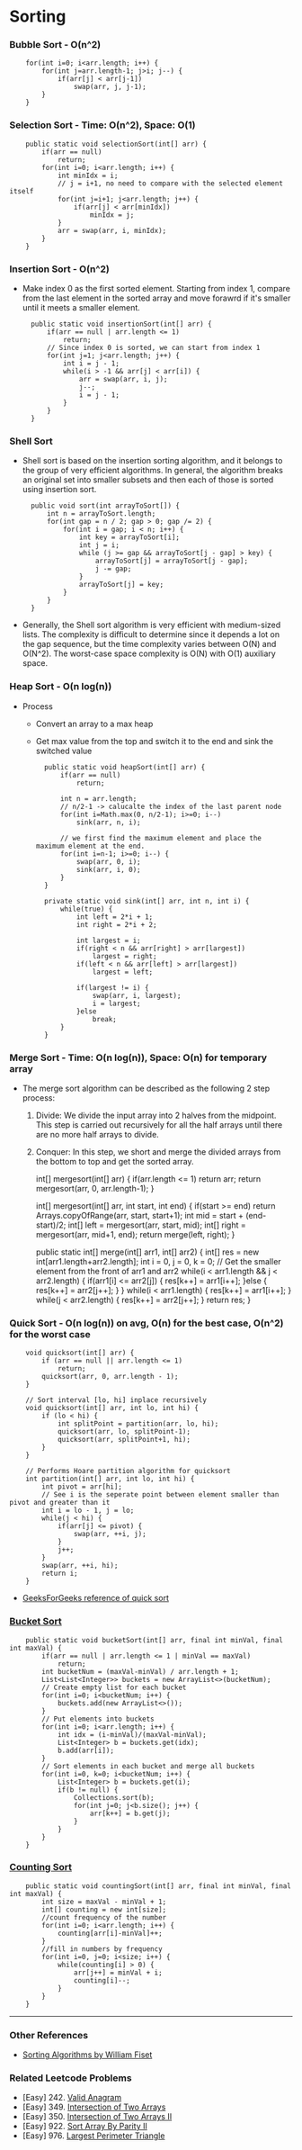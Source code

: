 # Sorting

### Bubble Sort - O(n^2)

        for(int i=0; i<arr.length; i++) {
            for(int j=arr.length-1; j>i; j--) {
                if(arr[j] < arr[j-1])
                    swap(arr, j, j-1);
            }
        }

### Selection Sort - Time: O(n^2), Space: O(1)

        public static void selectionSort(int[] arr) {
            if(arr == null)
                return;
            for(int i=0; i<arr.length; i++) {
                int minIdx = i;
                // j = i+1, no need to compare with the selected element itself
                for(int j=i+1; j<arr.length; j++) {
                    if(arr[j] < arr[minIdx])
                        minIdx = j;
                }
                arr = swap(arr, i, minIdx);
            }
        }

### Insertion Sort - O(n^2)
* Make index 0 as the first sorted element. Starting from index 1, compare from the last element in the sorted array and move forawrd if it's smaller until it meets a smaller element.

        public static void insertionSort(int[] arr) {
            if(arr == null | arr.length <= 1)
                return;
            // Since index 0 is sorted, we can start from index 1
            for(int j=1; j<arr.length; j++) {
                int i = j - 1;
                while(i > -1 && arr[j] < arr[i]) {
                    arr = swap(arr, i, j);
                    j--;
                    i = j - 1;
                }
            }
        }

### Shell Sort
* Shell sort is based on the insertion sorting algorithm, and it belongs to the group of very efficient algorithms. In general, the algorithm breaks an original set into smaller subsets and then each of those is sorted using insertion sort.

        public void sort(int arrayToSort[]) {
            int n = arrayToSort.length;
            for(int gap = n / 2; gap > 0; gap /= 2) {
                for(int i = gap; i < n; i++) {
                    int key = arrayToSort[i];
                    int j = i;
                    while (j >= gap && arrayToSort[j - gap] > key) {
                        arrayToSort[j] = arrayToSort[j - gap];
                        j -= gap;
                    }
                    arrayToSort[j] = key;
                }
            }
        }

* Generally, the Shell sort algorithm is very efficient with medium-sized lists. The complexity is difficult to determine since it depends a lot on the gap sequence, but the time complexity varies between O(N) and O(N^2). The worst-case space complexity is O(N) with O(1) auxiliary space.

### Heap Sort - O(n log(n))
* Process
    * Convert an array to a max heap
    * Get max value from the top and switch it to the end and sink the switched value

            public static void heapSort(int[] arr) {
                if(arr == null)
                    return;

                int n = arr.length;
                // n/2-1 -> calucalte the index of the last parent node
                for(int i=Math.max(0, n/2-1); i>=0; i--)
                    sink(arr, n, i);

                // we first find the maximum element and place the maximum element at the end. 
                for(int i=n-1; i>=0; i--) {
                    swap(arr, 0, i);
                    sink(arr, i, 0);
                }
            }

            private static void sink(int[] arr, int n, int i) {
                while(true) {
                    int left = 2*i + 1;
                    int right = 2*i + 2;
                    
                    int largest = i;
                    if(right < n && arr[right] > arr[largest])
                        largest = right;
                    if(left < n && arr[left] > arr[largest])
                        largest = left;

                    if(largest != i) {
                        swap(arr, i, largest);
                        i = largest;
                    }else
                        break;
                }
            } 

### Merge Sort - Time: O(n log(n)), Space: O(n) for temporary array
* The merge sort algorithm can be described as the following 2 step process:
    1. Divide: We divide the input array into 2 halves from the midpoint. This step is carried out recursively for all the half arrays until there are no more half arrays to divide.
    2. Conquer: In this step, we short and merge the divided arrays from the bottom to top and get the sorted array.

        int[] mergesort(int[] arr) {
            if(arr.length <= 1)
                return arr;
            return mergesort(arr, 0, arr.length-1);
        }

        int[] mergesort(int[] arr, int start, int end) {
            if(start >= end)
                return Arrays.copyOfRange(arr, start, start+1);
            int mid = start + (end-start)/2;
            int[] left = mergesort(arr, start, mid);
            int[] right = mergesort(arr, mid+1, end);
            return merge(left, right);
        }

        public static int[] merge(int[] arr1, int[] arr2) {
            int[] res = new int[arr1.length+arr2.length];
            int i = 0, j = 0, k = 0;
            // Get the smaller element from the front of arr1 and arr2
            while(i < arr1.length && j < arr2.length) {
                if(arr1[i] <= arr2[j]) {
                    res[k++] = arr1[i++];
                }else {
                    res[k++] = arr2[j++];
                }
            }
            while(i < arr1.length) {
                res[k++] = arr1[i++];
            }
            while(j < arr2.length) {
                res[k++] = arr2[j++];
            }
            return res;
        }

### Quick Sort - O(n log(n)) on avg, O(n) for the best case, O(n^2) for the worst case

        void quicksort(int[] arr) {
            if (arr == null || arr.length <= 1) 
                return;
            quicksort(arr, 0, arr.length - 1);
        }

        // Sort interval [lo, hi] inplace recursively
        void quicksort(int[] arr, int lo, int hi) {
            if (lo < hi) {
                int splitPoint = partition(arr, lo, hi);
                quicksort(arr, lo, splitPoint-1);
                quicksort(arr, splitPoint+1, hi);
            }
        }

        // Performs Hoare partition algorithm for quicksort
        int partition(int[] arr, int lo, int hi) {
            int pivot = arr[hi];
            // See i is the seperate point between element smaller than pivot and greater than it
            int i = lo - 1, j = lo;
            while(j < hi) {
                if(arr[j] <= pivot) {
                    swap(arr, ++i, j);
                }
                j++;
            }
            swap(arr, ++i, hi);
            return i;
        }

* [GeeksForGeeks reference of quick sort](https://www.geeksforgeeks.org/quick-sort/)

### [Bucket Sort](implementation/BucketSort.java)

        public static void bucketSort(int[] arr, final int minVal, final int maxVal) {
            if(arr == null | arr.length <= 1 | minVal == maxVal)
                return;
            int bucketNum = (maxVal-minVal) / arr.length + 1;
            List<List<Integer>> buckets = new ArrayList<>(bucketNum);
            // Create empty list for each bucket
            for(int i=0; i<bucketNum; i++) {
                buckets.add(new ArrayList<>());
            }
            // Put elements into buckets
            for(int i=0; i<arr.length; i++) {
                int idx = (i-minVal)/(maxVal-minVal);
                List<Integer> b = buckets.get(idx);
                b.add(arr[i]);
            }
            // Sort elements in each bucket and merge all buckets
            for(int i=0, k=0; i<bucketNum; i++) {
                List<Integer> b = buckets.get(i);
                if(b != null) {
                    Collections.sort(b);
                    for(int j=0; j<b.size(); j++) {
                        arr[k++] = b.get(j);
                    }
                }
            }
        }

### [Counting Sort](implementation/CountingSort.java)

        public static void countingSort(int[] arr, final int minVal, final int maxVal) {
            int size = maxVal - minVal + 1;
            int[] counting = new int[size];
            //count frequency of the number
            for(int i=0; i<arr.length; i++) {
                counting[arr[i]-minVal]++;
            }
            //fill in numbers by frequency
            for(int i=0, j=0; i<size; i++) {
                while(counting[i] > 0) {
                    arr[j++] = minVal + i;
                    counting[i]--;
                }
            }
        }

-----
### Other References
* [Sorting Algorithms by William Fiset](https://github.com/williamfiset/Algorithms)

### Related Leetcode Problems
* [Easy]  242. [Valid Anagram](https://leetcode.com/problems/valid-anagram/)
* [Easy]  349. [Intersection of Two Arrays](https://leetcode.com/problems/intersection-of-two-arrays/)
* [Easy]  350. [Intersection of Two Arrays II](https://leetcode.com/problems/intersection-of-two-arrays-ii/)
* [Easy]  922. [Sort Array By Parity II](https://leetcode.com/problems/sort-array-by-parity-ii/)
* [Easy]  976. [Largest Perimeter Triangle](https://leetcode.com/problems/largest-perimeter-triangle/)
